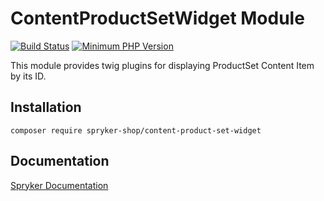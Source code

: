 # ContentProductSetWidget Module
[![Build Status](https://travis-ci.org/spryker-shop/content-product-set-widget.svg)](https://travis-ci.org/spryker-shop/content-product-set-widget)
[![Minimum PHP Version](https://img.shields.io/badge/php-%3E%3D%207.2-8892BF.svg)](https://php.net/)

This module provides twig plugins for displaying ProductSet Content Item by its ID.

## Installation

```
composer require spryker-shop/content-product-set-widget
```

## Documentation

[Spryker Documentation](https://documentation.spryker.com/module_guide/overview.htm)
